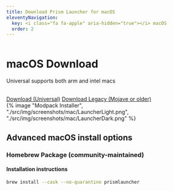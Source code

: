 ```yaml
---
title: Download Prism Launcher for macOS
eleventyNavigation:
  key: <i class="fa fa-apple" aria-hidden="true"></i> macOS 
  order: 2
---
```


<div class="download-content">
    <div class="row">
    <div class="column">
      <div>
        <h1>macOS Download</h1>
        <p>Universal supports both arm and intel macs</p>
        <br>
        <a class="button size-large" href="https://github.com/PrismLauncher/PrismLauncher/releases/download/{{ version.current }}/PrismLauncher-macOS-{{ version.current }}.tar.gz">Download (Universal)</a>
        <a class="button size-large" href="https://github.com/PrismLauncher/PrismLauncher/releases/download/{{ version.current }}/PrismLauncher-macOS-Legacy-{{ version.current }}.tar.gz">Download Legacy (Mojave or older)</a>
      </div>
    </div>
    <div class="column">
      {% image "Modpack Installer", "./src/img/screenshots/mac/LauncherLight.png", "./src/img/screenshots/mac/LauncherDark.png" %}
    </div>
  </div>
</div>

<div class="infobox top">

## Advanced macOS install options

### Homebrew Package (community-maintained)

#### Installation instructions

```bash
brew install --cask --no-quarantine prismlauncher
```

<!--
### MacPorts Package (community-maintained)

#### Installation instructions

```bash
sudo port install PrismLauncher
```
  
</div>
-->
